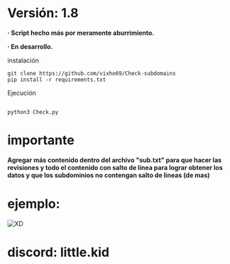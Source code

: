 # Versión: 1.8

**· Script hecho más por meramente aburrimiento.**

**· En desarrollo.**

instalación
```
git clone https://github.com/vixho69/Check-subdomains
pip install -r requirements.txt
```
Ejecución
```

python3 Check.py
```
# importante
**Agregar más contenido dentro del archivo "sub.txt" para que hacer las revisiones y todo el contenido con salto de línea para lograr obtener los datos y que los subdominios no contengan salto de lineas (de mas)**

# ejemplo:

![XD](https://github.com/vixho69/Check-subdomains/assets/133933012/323af103-ec5e-456b-bdef-f4b2c7dda1a2)


# discord: little.kid
